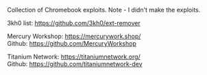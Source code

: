 Collection of Chromebook exploits. Note - I didn't make the exploits.

3kh0 list: https://github.com/3kh0/ext-remover <br>

Mercury Workshop: https://mercurywork.shop/ <br> 
Github: https://github.com/MercuryWorkshop <br>

Titanium Network: https://titaniumnetwork.org/ <br>
Github: https://github.com/titaniumnetwork-dev <br>

